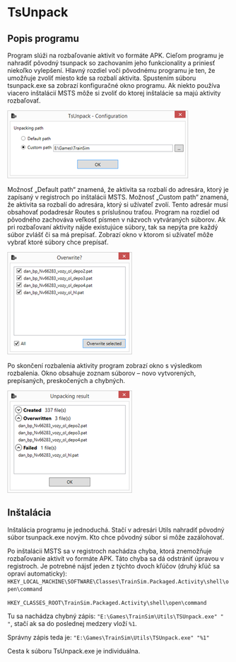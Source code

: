 # TsUnpack

## Popis programu

Program slúži na rozbaľovanie aktivít vo formáte APK. Cieľom programu je nahradiť pôvodný tsunpack so zachovaním jeho funkcionality a priniesť niekoľko vylepšení.
Hlavný rozdiel voči pôvodnému programu je ten, že umožňuje zvoliť miesto kde sa rozbalí aktivita. Spustením súboru tsunpack.exe sa zobrazí konfiguračné okno programu. Ak niekto používa viacero inštalácií MSTS môže si zvoliť do ktorej inštalácie sa majú aktivity rozbaľovať.

![Image](art/config.png)

Možnosť „Default path“ znamená, že aktivita sa rozbalí do adresára, ktorý je zapísaný v registroch po inštalácii MSTS.
Možnosť „Custom path“ znamená, že aktivita sa rozbalí do adresára, ktorý si užívateľ zvolí. Tento adresár musí obsahovať podadresár Routes s príslušnou traťou.
Program na rozdiel od pôvodného zachováva veľkosť písmen v názvoch vytváraných súborov.
Ak pri rozbaľovaní aktivity nájde existujúce súbory, tak sa nepýta pre každý súbor zvlášť či sa má prepísať. Zobrazí okno v ktorom si užívateľ môže vybrať ktoré súbory chce prepísať.

![Image](art/overwrite.png)

Po skončení rozbalenia aktivity program zobrazí okno s výsledkom rozbalenia. Okno obsahuje zoznam súborov – novo vytvorených, prepísaných, preskočených a chybných.

![Image](art/result.png)

## Inštalácia

Inštalácia programu je jednoduchá. Stačí v adresári Utils nahradiť pôvodný súbor tsunpack.exe novým. Kto chce pôvodný súbor si môže zazálohovať.

Po inštalácii MSTS sa v registroch nachádza chyba, ktorá znemožňuje rozbaľovanie aktivít vo formáte APK. Táto chyba sa dá odstrániť úpravou v registroch. Je potrebné nájsť jeden z týchto dvoch kľúčov (druhý kľúč sa opraví automaticky):
`HKEY_LOCAL_MACHINE\SOFTWARE\Classes\TrainSim.Packaged.Activity\shell\open\command`

`HKEY_CLASSES_ROOT\TrainSim.Packaged.Activity\shell\open\command`

Tu sa nachádza chybný zápis:
`"E:\Games\TrainSim\Utils\TSUnpack.exe" " "`, stačí ak sa do poslednej medzery vloží `%1`.

Správny zápis teda je:
`"E:\Games\TrainSim\Utils\TSUnpack.exe" "%1"`

Cesta k súboru TsUnpack.exe je individuálna.
